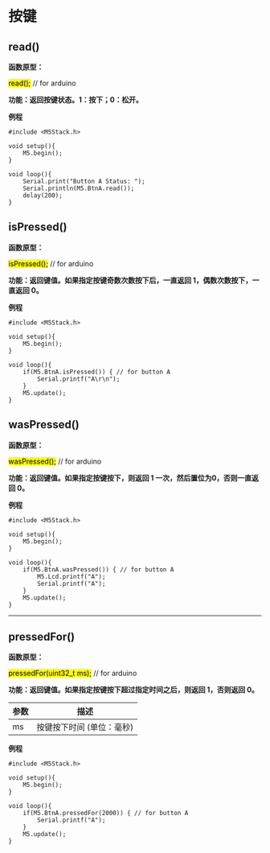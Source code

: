 # 按键

## read()

**函数原型：**

<mark>read();</mark> // for arduino

<!-- <mark>fillScreen(color)</mark> # for micropython -->

**功能：返回按键状态。1：按下；0：松开。**

**例程**
```arduino
#include <M5Stack.h>

void setup(){
    M5.begin();
}

void loop(){
    Serial.print("Button A Status: ");
    Serial.println(M5.BtnA.read());
    delay(200);
}
```

## isPressed()

**函数原型：**

<mark>isPressed();</mark> // for arduino

<!-- <mark>fillScreen(color)</mark> # for micropython -->

**功能：返回键值。如果指定按键奇数次数按下后，一直返回 1，偶数次数按下，一直返回 0。**

**例程**
```arduino
#include <M5Stack.h>

void setup(){
    M5.begin();
}

void loop(){
    if(M5.BtnA.isPressed()) { // for button A
        Serial.printf("A\r\n");
    }
    M5.update();
}
```

## wasPressed()

**函数原型：**

<mark>wasPressed();</mark> // for arduino

<!-- <mark>fillScreen(color)</mark> # for micropython -->

**功能：返回键值。如果指定按键按下，则返回 1 一次，然后置位为0，否则一直返回 0。**

**例程**
```arduino
#include <M5Stack.h>

void setup(){
    M5.begin();
}

void loop(){
    if(M5.BtnA.wasPressed()) { // for button A
        M5.Lcd.printf("A");
        Serial.printf("A");
    }
    M5.update();
}
```
<!-- ```python
# MicroPython
from m5stack import *
from m5ui import *

lcd.fillScreen(lcd.RED)
``` -->

* * *

## pressedFor()

**函数原型：**

<mark>pressedFor(uint32_t ms);</mark> // for arduino

<!-- <mark>fillScreen(color)</mark> # for micropython -->

**功能：返回键值。如果指定按键按下超过指定时间之后，则返回 1，否则返回 0。**

| 参数 | 描述 |
| --- | --- |
| ms | 按键按下时间 (单位：毫秒) |

**例程**
```arduino
#include <M5Stack.h>

void setup(){
    M5.begin();
}

void loop(){
    if(M5.BtnA.pressedFor(2000)) { // for button A
        Serial.printf("A");
    }
    M5.update();
}
```
<!-- ```python
# MicroPython
from m5stack import *
from m5ui import *

lcd.fillScreen(lcd.RED)
``` -->

<!-- * * * -->